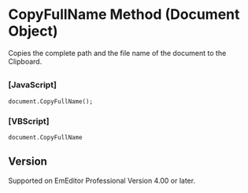 # CopyFullName Method (Document Object)

Copies the complete path and the file name of the document to the Clipboard.

## 

### \[JavaScript\]

```
document.CopyFullName();
```

### \[VBScript\]

```
document.CopyFullName
```

## Version

Supported on EmEditor Professional Version 4.00 or later.
